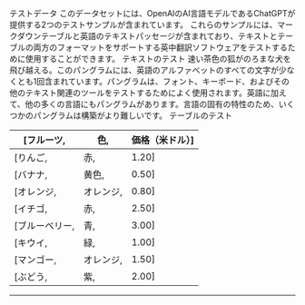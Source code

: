 テストデータ
このデータセットには、OpenAIのAI言語モデルであるChatGPTが提供する2つのテストサンプルが含まれています。
これらのサンプルには、マークダウンテーブルと英語のテキストパッセージが含まれており、テキストとテーブルの両方のフォーマットをサポートする英中翻訳ソフトウェアをテストするために使用することができます。
テキストのテスト
速い茶色の狐がのろまな犬を飛び越える。このパングラムには、英語のアルファベットのすべての文字が少なくとも1回含まれています。パングラムは、フォント、キーボード、およびその他のテキスト関連のツールをテストするためによく使用されます。英語に加えて、他の多くの言語にもパングラムがあります。言語の固有の特性のため、いくつかのパングラムは構築がより難しいです。
テーブルのテスト

| [フルーツ, | 色, | 価格（米ドル）] |
| --- | --- | --- |
| [りんご, | 赤, | 1.20] |
| [バナナ, | 黄色, | 0.50] |
| [オレンジ, | オレンジ, | 0.80] |
| [イチゴ, | 赤, | 2.50] |
| [ブルーベリー, | 青, | 3.00] |
| [キウイ, | 緑, | 1.00] |
| [マンゴー, | オレンジ, | 1.50] |
| [ぶどう, | 紫, | 2.00] |

---

